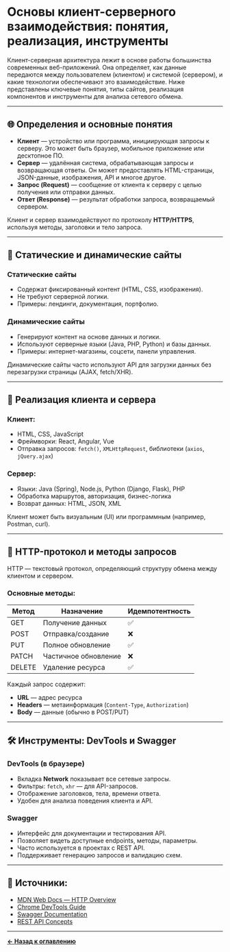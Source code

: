# Основы клиент-серверного взаимодействия: понятия, реализация, инструменты

Клиент-серверная архитектура лежит в основе работы большинства современных веб-приложений. Она определяет, как данные передаются между пользователем (клиентом) и системой (сервером), и какие технологии обеспечивают это взаимодействие. Ниже представлены ключевые понятия, типы сайтов, реализация компонентов и инструменты для анализа сетевого обмена.

---

## 🌐 Определения и основные понятия

- **Клиент** — устройство или программа, инициирующая запросы к серверу. Это может быть браузер, мобильное приложение или десктопное ПО.
- **Сервер** — удалённая система, обрабатывающая запросы и возвращающая ответы. Он может предоставлять HTML-страницы, JSON-данные, изображения, API и многое другое.
- **Запрос (Request)** — сообщение от клиента к серверу с целью получения или отправки данных.
- **Ответ (Response)** — результат обработки запроса, возвращаемый сервером.

Клиент и сервер взаимодействуют по протоколу **HTTP/HTTPS**, используя методы, заголовки и тело запроса.

---

## 🧱 Статические и динамические сайты

### Статические сайты
- Содержат фиксированный контент (HTML, CSS, изображения).
- Не требуют серверной логики.
- Примеры: лендинги, документация, портфолио.

### Динамические сайты
- Генерируют контент на основе данных и логики.
- Используют серверные языки (Java, PHP, Python) и базы данных.
- Примеры: интернет-магазины, соцсети, панели управления.

Динамические сайты часто используют API для загрузки данных без перезагрузки страницы (AJAX, fetch/XHR).

---

## 🧩 Реализация клиента и сервера

### Клиент:
- HTML, CSS, JavaScript
- Фреймворки: React, Angular, Vue
- Отправка запросов: `fetch()`, `XMLHttpRequest`, библиотеки (`axios`, `jQuery.ajax`)

### Сервер:
- Языки: Java (Spring), Node.js, Python (Django, Flask), PHP
- Обработка маршрутов, авторизация, бизнес-логика
- Возврат данных: HTML, JSON, XML

Клиент может быть визуальным (UI) или программным (например, Postman, curl).

---

## 📡 HTTP-протокол и методы запросов

HTTP — текстовый протокол, определяющий структуру обмена между клиентом и сервером.

### Основные методы:
| Метод   | Назначение             | Идемпотентность |
|---------|------------------------|-----------------|
| GET     | Получение данных       | ✅              |
| POST    | Отправка/создание      | ❌              |
| PUT     | Полное обновление      | ✅              |
| PATCH   | Частичное обновление   | ❌              |
| DELETE  | Удаление ресурса       | ✅              |

Каждый запрос содержит:
- **URL** — адрес ресурса
- **Headers** — метаинформация (`Content-Type`, `Authorization`)
- **Body** — данные (обычно в POST/PUT)

---

## 🛠️ Инструменты: DevTools и Swagger

### DevTools (в браузере)
- Вкладка **Network** показывает все сетевые запросы.
- Фильтры: `fetch`, `xhr` — для API-запросов.
- Отображение заголовков, тела, времени ответа.
- Удобен для анализа поведения клиента и API.

### Swagger
- Интерфейс для документации и тестирования API.
- Позволяет видеть доступные endpoints, методы, параметры.
- Часто используется в проектах с REST API.
- Поддерживает генерацию запросов и валидацию схем.

---

## 🔗 Источники:
- [MDN Web Docs — HTTP Overview](https://developer.mozilla.org/en-US/docs/Web/HTTP)
- [Chrome DevTools Guide](https://developer.chrome.com/docs/devtools/network/)
- [Swagger Documentation](https://swagger.io/docs/)
- [REST API Concepts](https://restfulapi.net/)

---
[**← Назад к оглавлению**](README.md)
